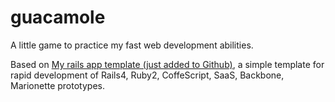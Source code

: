 guacamole
=========

A little game to practice my fast web development abilities.

Based on [My rails app template (just added to Github)](https://github.com/asakin/prototype-skeleton), a simple template for rapid development of
Rails4, Ruby2, CoffeScript, SaaS, Backbone, Marionette prototypes.



